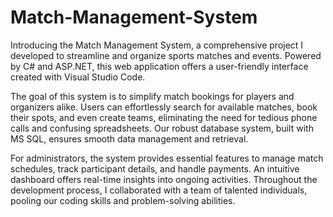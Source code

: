 # Match-Management-System

Introducing the Match Management System, a comprehensive project I developed to streamline and organize sports matches and events. Powered by C# and ASP.NET, this web application offers a user-friendly interface created with Visual Studio Code.

The goal of this system is to simplify match bookings for players and organizers alike. Users can effortlessly search for available matches, book their spots, and even create teams, eliminating the need for tedious phone calls and confusing spreadsheets. Our robust database system, built with MS SQL, ensures smooth data management and retrieval.

For administrators, the system provides essential features to manage match schedules, track participant details, and handle payments. An intuitive dashboard offers real-time insights into ongoing activities. Throughout the development process, I collaborated with a team of talented individuals, pooling our coding skills and problem-solving abilities.
